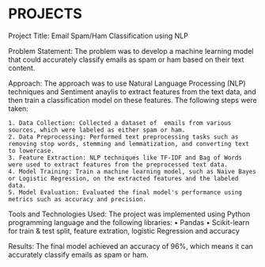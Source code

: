 # PROJECTS

Project Title: Email Spam/Ham Classification using NLP

Problem Statement: The problem was to develop a machine learning model that could accurately classify emails as spam or ham based on their text content.

Approach: The approach was to use Natural Language Processing (NLP) techniques and Sentiment anaylis to extract features from the text data, and then train a classification model on these features. The following steps were taken:

    1. Data Collection: Collected a dataset of  emails from various sources, which were labeled as either spam or ham.
    2. Data Preprocessing: Performed text preprocessing tasks such as removing stop words, stemming and lemmatization, and converting text to lowercase.
    3. Feature Extraction: NLP techniques like TF-IDF and Bag of Words were used to extract features from the preprocessed text data.
    4. Model Training: Train a machine learning model, such as Naive Bayes or Logistic Regression, on the extracted features and the labeled data.
    5. Model Evaluation: Evaluated the final model's performance using metrics such as accuracy and precision.

Tools and Technologies Used: The project was implemented using Python programming language and the following libraries:
    • Pandas
    • Scikit-learn  for train & test split, feature extration,  logistic Regression and accuracy

Results: The final model achieved an accuracy of 96%, which means it can accurately classify emails as spam or ham.
